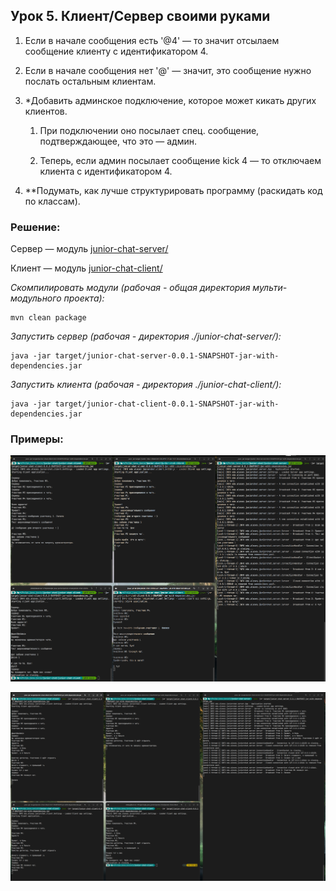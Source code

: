 ## Урок 5. Клиент/Сервер своими руками

1. Если в начале сообщения есть '@4'&nbsp;&mdash; то значит отсылаем сообщение клиенту с идентификатором 4.

2. Если в начале сообщения нет '@'&nbsp;&mdash; значит, это сообщение нужно послать остальным клиентам.

3. *Добавить админское подключение, которое может кикать других клиентов.

    1. При подключении оно посылает спец. сообщение, подтверждающее, что это&nbsp;&mdash; админ.

    2. Теперь, если админ посылает сообщение kick 4&nbsp;&mdash; то отключаем клиента с идентификатором 4.

4. **Подумать, как лучше структурировать программу (раскидать код по классам).

### Решение:

Сервер &mdash; модуль [junior-chat-server/](junior-chat-server/)

Клиент &mdash; модуль [junior-chat-client/](junior-chat-client/)

*Скомпилировать модули (рабочая - общая директория мульти-модульного проекта):*

	mvn clean package

*Запустить сервер (рабочая - директория ./junior-chat-server/):*

	java -jar target/junior-chat-server-0.0.1-SNAPSHOT-jar-with-dependencies.jar

*Запустить клиента (рабочая - директория ./junior-chat-client/):*

	java -jar target/junior-chat-client-0.0.1-SNAPSHOT-jar-with-dependencies.jar

### Примеры:

![Пример 1](https://github.com/alexeycoder/illustrations/blob/main/java-junior-chat-client-server/example.png?raw=true)

![Пример 2](https://github.com/alexeycoder/illustrations/blob/main/java-junior-chat-client-server/example2.png?raw=true)
